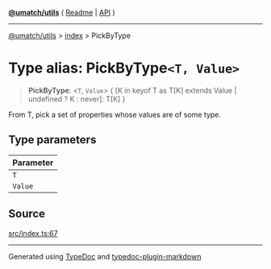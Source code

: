 [**@umatch/utils**](../../README.md) ( [Readme](../../README.md) \| [API](../../API.md) )

---

[@umatch/utils](../../API.md) > [index](../README.md) > PickByType

# Type alias: PickByType`<T, Value>`

> **PickByType**: \<`T`, `Value`\> \{ [K in keyof T as T[K] extends Value \| undefined ? K : never]: T[K] }

From T, pick a set of properties whose values are of some type.

## Type parameters

| Parameter |
| :-------- |
| `T`       |
| `Value`   |

## Source

[src/index.ts:67](https://github.com/umatch-oficial/utils/blob/00cf87f/src/index.ts#L67)

---

Generated using [TypeDoc](https://typedoc.org/) and [typedoc-plugin-markdown](https://www.npmjs.com/package/typedoc-plugin-markdown)
